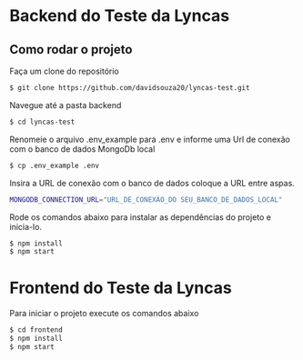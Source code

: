 # Backend do Teste da Lyncas

## Como rodar o projeto

Faça um clone do repositório

```sh
$ git clone https://github.com/davidsouza20/lyncas-test.git 
```

Navegue até a pasta backend 

```sh
$ cd lyncas-test
```

Renomeie o arquivo .env_example para .env e informe uma Url de conexão com o banco de dados MongoDb local

```sh
$ cp .env_example .env
```

Insira a URL de conexão com o banco de dados coloque a URL entre aspas.

```sh
MONGODB_CONNECTION_URL="URL_DE_CONEXÃO_DO SEU_BANCO_DE_DADOS_LOCAL"
```

Rode os comandos abaixo para instalar as dependências do projeto e inicia-lo.

```sh
$ npm install
$ npm start
```



# Frontend do Teste da Lyncas

Para iniciar o projeto execute os comandos abaixo

```sh
$ cd frontend
$ npm install
$ npm start
```


